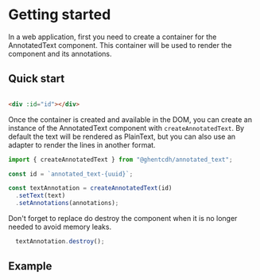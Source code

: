 # Getting started

In a web application, first you need to create a container for the AnnotatedText component. This container will be used
to render the component and its annotations.

## Quick start

```html

<div :id="id"></div>
```

Once the container is created and available in the DOM, you can create an instance of the AnnotatedText component with
`createAnnotatedText`.
By default the text will be rendered as PlainText, but you can also use an adapter to render the lines in another
format.

```ts
import { createAnnotatedText } from "@ghentcdh/annotated_text";

const id = `annotated_text-{uuid}`;

const textAnnotation = createAnnotatedText(id)
  .setText(text)
  .setAnnotations(annotations);
``` 

Don't forget to replace do destroy the component when it is no longer needed to avoid memory leaks.

```ts
  textAnnotation.destroy();
```

## Example

<div id="annotated_text-greek"></div>

<script setup>
//
import { onMounted, onUnmounted } from "vue";
import { createAnnotatedText, TextLineAdapter, clearAnnotatedTextCache} from "@ghentcdh/annotated_text";
import { greekText } from "@demo";
const id = `annotated_text-greek`;

onMounted(()=> {
    clearAnnotatedTextCache()
    createAnnotatedText(id,  {
        text: TextLineAdapter()
    })
    .setText(greekText.text)
    .setAnnotations(greekText.annotations);
});

</script>

